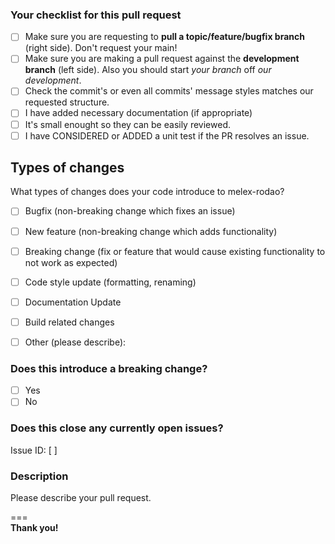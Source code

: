 ### Your checklist for this pull request

- [ ] Make sure you are requesting to **pull a topic/feature/bugfix branch** (right side). Don't request your main!
- [ ] Make sure you are making a pull request against the **development branch** (left side). Also you should start *your branch* off *our development*.
- [ ] Check the commit's or even all commits' message styles matches our requested structure.
- [ ] I have added necessary documentation (if appropriate)
- [ ] It's small enought so they can be easily reviewed.
- [ ] I have CONSIDERED or ADDED a unit test if the PR resolves an issue.

## Types of changes
What types of changes does your code introduce to melex-rodao?  
<!-- Put an `x` (`[x]`) in the boxes that apply. -->
<!-- Usually only one, if not, consider to split your Pull Request). -->

- [ ] Bugfix (non-breaking change which fixes an issue)
- [ ] New feature (non-breaking change which adds functionality)
- [ ] Breaking change (fix or feature that would cause existing functionality to not work as expected)
- [ ] Code style update (formatting, renaming)
- [ ] Documentation Update
- [ ] Build related changes
- [ ] Other (please describe):


### Does this introduce a breaking change?

- [ ] Yes
- [ ] No

<!-- If this introduces a breaking change, please describe the impact and migration path for existing applications below. -->

### Does this close any currently open issues?
Issue ID: [ ]

### Description
Please describe your pull request.

===  
**Thank you!**
